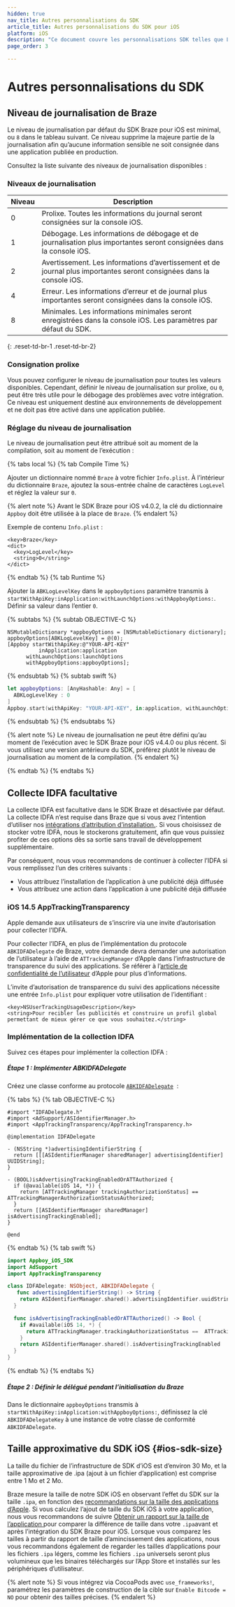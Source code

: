 ```yaml
---
hidden: true
nav_title: Autres personnalisations du SDK
article_title: Autres personnalisations du SDK pour iOS
platform: iOS
description: "Ce document couvre les personnalisations SDK telles que Log Level, IDFA Collection et d’autres personnalisations."
page_order: 3

---
```


# Autres personnalisations du SDK

## Niveau de journalisation de Braze

Le niveau de journalisation par défaut du SDK Braze pour iOS est minimal, ou `8` dans le tableau suivant. Ce niveau supprime la majeure partie de la journalisation afin qu’aucune information sensible ne soit consignée dans une application publiée en production.

Consultez la liste suivante des niveaux de journalisation disponibles :

### Niveaux de journalisation

| Niveau    | Description |
|----------|-------------|
| 0        | Prolixe. Toutes les informations du journal seront consignées sur la console iOS.  |
| 1        | Débogage. Les informations de débogage et de journalisation plus importantes seront consignées dans la console iOS.  |
| 2        | Avertissement. Les informations d’avertissement et de journal plus importantes seront consignées dans la console iOS.  |
| 4        | Erreur. Les informations d’erreur et de journal plus importantes seront consignées dans la console iOS.  |
| 8        | Minimales. Les informations minimales seront enregistrées dans la console iOS. Les paramètres par défaut du SDK. |
{: .reset-td-br-1 .reset-td-br-2}

### Consignation prolixe

Vous pouvez configurer le niveau de journalisation pour toutes les valeurs disponibles. Cependant, définir le niveau de journalisation sur prolixe, ou `0`, peut être très utile pour le débogage des problèmes avec votre intégration. Ce niveau est uniquement destiné aux environnements de développement et ne doit pas être activé dans une application publiée.

### Réglage du niveau de journalisation

Le niveau de journalisation peut être attribué soit au moment de la compilation, soit au moment de l’exécution :

{% tabs local %}
{% tab Compile Time %}

Ajouter un dictionnaire nommé `Braze` à votre fichier `Info.plist`. À l’intérieur du dictionnaire `Braze`, ajoutez la sous-entrée chaîne de caractères `LogLevel` et réglez la valeur sur `0`. 

{% alert note %}
Avant le SDK Braze pour iOS v4.0.2, la clé du dictionnaire `Appboy` doit être utilisée à la place de `Braze`.
{% endalert %} 

Exemple de contenu `Info.plist` :

```
<key>Braze</key>
<dict>
  <key>LogLevel</key>
  <string>0</string>
</dict>
```

{% endtab %}
{% tab Runtime %}

Ajouter la `ABKLogLevelKey` dans le `appboyOptions` paramètre transmis à `startWithApiKey:inApplication:withLaunchOptions:withAppboyOptions:`. Définir sa valeur dans l’entier `0`.

{% subtabs %}
{% subtab OBJECTIVE-C %}

```objc
NSMutableDictionary *appboyOptions = [NSMutableDictionary dictionary];
appboyOptions[ABKLogLevelKey] = @(0);
[Appboy startWithApiKey:@"YOUR-API-KEY"
          inApplication:application
      withLaunchOptions:launchOptions
      withAppboyOptions:appboyOptions];
```

{% endsubtab %}
{% subtab swift %}

```swift
let appboyOptions: [AnyHashable: Any] = [
  ABKLogLevelKey : 0
]
Appboy.start(withApiKey: "YOUR-API-KEY", in:application, withLaunchOptions:launchOptions, withAppboyOptions:appboyOptions)
```

{% endsubtab %}
{% endsubtabs %}

{% alert note %}
Le niveau de journalisation ne peut être défini qu’au moment de l’exécution avec le SDK Braze pour iOS v4.4.0 ou plus récent. Si vous utilisez une version antérieure du SDK, préférez plutôt le niveau de journalisation au moment de la compilation.
{% endalert %} 

{% endtab %}
{% endtabs %}

## Collecte IDFA facultative

La collecte IDFA est facultative dans le SDK Braze et désactivée par défaut. La collecte IDFA n’est requise dans Braze que si vous avez l’intention d’utiliser nos [intégrations d’attribution d’installation.][21]. Si vous choisissez de stocker votre IDFA, nous le stockerons gratuitement, afin que vous puissiez profiter de ces options dès sa sortie sans travail de développement supplémentaire.

Par conséquent, nous vous recommandons de continuer à collecter l’IDFA si vous remplissez l’un des critères suivants :

- Vous attribuez l’installation de l’application à une publicité déjà diffusée
- Vous attribuez une action dans l’application à une publicité déjà diffusée

### iOS 14.5 AppTrackingTransparency

Apple demande aux utilisateurs de s’inscrire via une invite d’autorisation pour collecter l’IDFA.

Pour collecter l’IDFA, en plus de l’implémentation du protocole `ABKIDFADelegate` de Braze, votre demande devra demander une autorisation de l’utilisateur à l’aide de `ATTrackingManager` d’Apple dans l’infrastructure de transparence du suivi des applications. Se référer à l’[article de confidentialité de l’utilisateur](https://developer.apple.com/app-store/user-privacy-and-data-use/) d’Apple pour plus d’informations.

L’invite d’autorisation de transparence du suivi des applications nécessite une entrée `Info.plist` pour expliquer votre utilisation de l’identifiant :

```
<key>NSUserTrackingUsageDescription</key>
<string>Pour recibler les publicités et construire un profil global permettant de mieux gérer ce que vous souhaitez.</string>
```

### Implémentation de la collection IDFA

Suivez ces étapes pour implémenter la collection IDFA :

##### Étape 1 : Implémenter ABKIDFADelegate

Créez une classe conforme au protocole [`ABKIDFADelegate`][29]  :

{% tabs %}
{% tab OBJECTIVE-C %}

```objc
#import "IDFADelegate.h"
#import <AdSupport/ASIdentifierManager.h>
#import <AppTrackingTransparency/AppTrackingTransparency.h>

@implementation IDFADelegate

- (NSString *)advertisingIdentifierString {
  return [[[ASIdentifierManager sharedManager] advertisingIdentifier] UUIDString];
}

- (BOOL)isAdvertisingTrackingEnabledOrATTAuthorized {
  if (@available(iOS 14, *)) {
    return [ATTrackingManager trackingAuthorizationStatus] == ATTrackingManagerAuthorizationStatusAuthorized;
  }
  return [[ASIdentifierManager sharedManager] isAdvertisingTrackingEnabled];
}

@end
```

{% endtab %}
{% tab swift %}

```swift
import Appboy_iOS_SDK
import AdSupport
import AppTrackingTransparency

class IDFADelegate: NSObject, ABKIDFADelegate {
   func advertisingIdentifierString() -> String {
    return ASIdentifierManager.shared().advertisingIdentifier.uuidString
  }

  func isAdvertisingTrackingEnabledOrATTAuthorized() -> Bool {
    if #available(iOS 14, *) {
      return ATTrackingManager.trackingAuthorizationStatus ==  ATTrackingManager.AuthorizationStatus.authorized
    }
    return ASIdentifierManager.shared().isAdvertisingTrackingEnabled
  }
}
```
{% endtab %}
{% endtabs %}

##### Étape 2 : Définir le délégué pendant l’initialisation du Braze

Dans le dictionnaire `appboyOptions` transmis à `startWithApiKey:inApplication:withAppboyOptions:`, définissez la clé `ABKIDFADelegateKey` à une instance de votre classe de conformité `ABKIDFADelegate`.

## Taille approximative du SDK iOS {#ios-sdk-size}

La taille du fichier de l’infrastructure de SDK d’iOS est d’environ 30 Mo, et la taille approximative de .ipa (ajout à un fichier d’application) est comprise entre 1 Mo et 2 Mo.

Braze mesure la taille de notre SDK iOS en observant l’effet du SDK sur la taille `.ipa`, en fonction des [recommandations sur la taille des applications d’Apple][31]. Si vous calculez l’ajout de taille du SDK iOS à votre application, nous vous recommandons de suivre [Obtenir un rapport sur la taille de l’application ][31] pour comparer la différence de taille dans votre `.ipa`avant et après l’intégration du SDK Braze pour iOS. Lorsque vous comparez les tailles à partir du rapport de taille d’amincissement des applications, nous vous recommandons également de regarder les tailles d’applications pour les fichiers `.ipa` légers, comme les fichiers `.ipa` universels seront plus volumineux que les binaires téléchargés sur l’App Store et installés sur les périphériques d’utilisateur.

{% alert note %}
Si vous intégrez via CocoaPods avec `use_frameworks!`, paramétrez les paramètres de construction de la cible sur `Enable Bitcode = NO` pour obtenir des tailles précises.
{% endalert %}

[21]: {{site.baseurl}}/partners/advertising_technologies/attribution/adjust/
[29]: https://github.com/Appboy/appboy-ios-sdk/blob/master/AppboyKit/include/ABKIDFADelegate.h
[31]: https://developer.apple.com/library/content/qa/qa1795/_index.html
